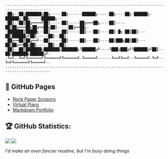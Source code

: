 ```
------------------------------------------------------------------------------------------
-██╗--██╗███████╗██╗-----██╗------██████╗-----██╗----██╗-██████╗-██████╗-██╗-----██████╗--
-██║--██║██╔════╝██║-----██║-----██╔═══██╗----██║----██║██╔═══██╗██╔══██╗██║-----██╔══██╗-
-███████║█████╗--██║-----██║-----██║---██║----██║-█╗-██║██║---██║██████╔╝██║-----██║--██║-
-██╔══██║██╔══╝--██║-----██║-----██║---██║----██║███╗██║██║---██║██╔══██╗██║-----██║--██║-
-██║--██║███████╗███████╗███████╗╚██████╔╝----╚███╔███╔╝╚██████╔╝██║--██║███████╗██████╔╝-
-╚═╝--╚═╝╚══════╝╚══════╝╚══════╝-╚═════╝------╚══╝╚══╝--╚═════╝-╚═╝--╚═╝╚══════╝╚═════╝--
------------------------------------------------------------------------------------------
```

<!-- ## :computer: Technologies -->

## :page_facing_up: GitHub Pages

- [Rock Paper Scissors](https://josarv.github.io/rock-paper-scissors/)
- [Virtual Piano](https://josarv.github.io/virtual-piano/)
- [Markdown Portfolio](https://josarv.github.io/markdown-portfolio/)

## :trophy: GitHub Statistics:

<a href="https://github-readme-stats.vercel.app/api?username=josarv&show_icons=true&theme=nord&hide_border=True&include_all_commits=True&count_private=True&hide_rank=True">
  <img  align="left" src="https://github-readme-stats.vercel.app/api?username=josarv&show_icons=true&theme=nord&hide_border=True&include_all_commits=True&count_private=True&hide_rank=True" />
</a>
<a href="https://readme-stats-cfgj2cxdy.vercel.app/api/top-langs/?username=josarv&theme=dark">
  <img align="left" src="https://github-readme-stats.vercel.app/api/top-langs/?username=josarv&layout=compact&theme=nord&hide_border=True)" />
</a>

</br>

_I'd make an even fancier readme, but I'm busy doing things_
